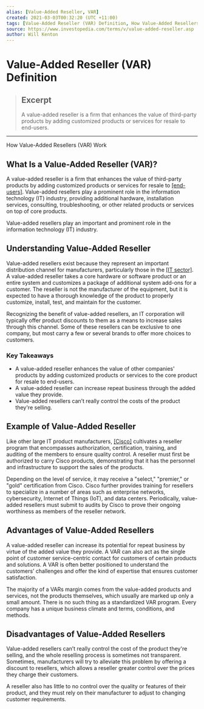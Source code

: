 ```yaml
---
alias: [Value-Added Reseller, VAR]
created: 2021-03-03T00:32:20 (UTC +11:00)
tags: [Value-Added Reseller (VAR) Definition, How Value-Added Resellers (VAR) Work]
source: https://www.investopedia.com/terms/v/value-added-reseller.asp
author: Will Kenton
---
```


# Value-Added Reseller (VAR) Definition

> ## Excerpt
> A value-added reseller is a firm that enhances the value of third-party products by adding customized products or services for resale to end-users.

---

How Value-Added Resellers (VAR) Work
## What Is a Value-Added Reseller (VAR)?

A value-added reseller is a firm that enhances the value of third-party products by adding customized products or services for resale to [[end-users]](https://www.investopedia.com/terms/e/end-user.asp). Value-added resellers play a prominent role in the information technology (IT) industry, providing additional hardware, installation services, consulting, troubleshooting, or other related products or services on top of core products.

Value-added resellers play an important and prominent role in the information technology (IT) industry.

## Understanding Value-Added Reseller

Value-added resellers exist because they represent an important distribution channel for manufacturers, particularly those in the [[IT sector]](https://www.investopedia.com/articles/stocks/10/primer-on-the-tech-industry.asp). A value-added reseller takes a core hardware or software product or an entire system and customizes a package of additional system add-ons for a customer. The reseller is not the manufacturer of the equipment, but it is expected to have a thorough knowledge of the product to properly customize, install, test, and maintain for the customer.

Recognizing the benefit of value-added resellers, an IT corporation will typically offer product discounts to them as a means to increase sales through this channel. Some of these resellers can be exclusive to one company, but most carry a few or several brands to offer more choices to customers.

### Key Takeaways

-   A value-added reseller enhances the value of other companies' products by adding customized products or services to the core product for resale to end-users.
-   A value-added reseller can increase repeat business through the added value they provide.
-   Value-added resellers can’t really control the costs of the product they're selling.

## Example of Value-Added Reseller

Like other large IT product manufacturers, [[Cisco]](https://www.investopedia.com/articles/company-insights/090716/top-5-companies-owned-cisco-csco.asp) cultivates a reseller program that encompasses authorization, certification, training, and auditing of the members to ensure quality control. A reseller must first be authorized to carry Cisco products, demonstrating that it has the personnel and infrastructure to support the sales of the products.

Depending on the level of service, it may receive a "select," "premier," or "gold" certification from Cisco. Cisco further provides training for resellers to specialize in a number of areas such as enterprise networks, cybersecurity, Internet of Things (IoT), and data centers. Periodically, value-added resellers must submit to audits by Cisco to prove their ongoing worthiness as members of the reseller network.

## Advantages of Value-Added Resellers

A value-added reseller can increase its potential for repeat business by virtue of the added value they provide. A VAR can also act as the single point of customer service-centric contact for customers of certain products and solutions. A VAR is often better positioned to understand the customers’ challenges and offer the kind of expertise that ensures customer satisfaction.

The majority of a VARs margin comes from the value-added products and services, not the products themselves, which usually are marked up only a small amount. There is no such thing as a standardized VAR program. Every company has a unique business climate and terms, conditions, and methods.

## Disadvantages of Value-Added Resellers

Value-added resellers can’t really control the cost of the product they're selling, and the whole reselling process is sometimes not transparent. Sometimes, manufacturers will try to alleviate this problem by offering a discount to resellers, which allows a reseller greater control over the prices they charge their customers.

A reseller also has little to no control over the quality or features of their product, and they must rely on their manufacturer to adjust to changing customer requirements.
